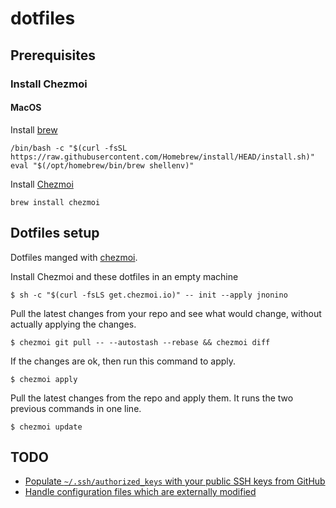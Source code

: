 # dotfiles

## Prerequisites

### Install Chezmoi

#### MacOS

Install [brew](https://brew.sh/)

```
/bin/bash -c "$(curl -fsSL https://raw.githubusercontent.com/Homebrew/install/HEAD/install.sh)"
eval "$(/opt/homebrew/bin/brew shellenv)"
```

Install [Chezmoi](https://www.chezmoi.io/install/)

```
brew install chezmoi
```

## Dotfiles setup

Dotfiles manged with [chezmoi](https://www.chezmoi.io/).

Install Chezmoi and these dotfiles in an empty machine
```
$ sh -c "$(curl -fsLS get.chezmoi.io)" -- init --apply jnonino
```

Pull the latest changes from your repo and see what would change, without actually applying the changes.
```
$ chezmoi git pull -- --autostash --rebase && chezmoi diff
```

If the changes are ok, then run this command to apply.
```
$ chezmoi apply
```

Pull the latest changes from the repo and apply them. It runs the two previous commands in one line.
```
$ chezmoi update
```

## TODO

- [Populate `~/.ssh/authorized_keys` with your public SSH keys from GitHub](https://www.chezmoi.io/user-guide/manage-different-types-of-file/#populate-sshauthorized_keys-with-your-public-ssh-keys-from-github)
- [Handle configuration files which are externally modified](https://www.chezmoi.io/user-guide/manage-different-types-of-file/#handle-configuration-files-which-are-externally-modified)
